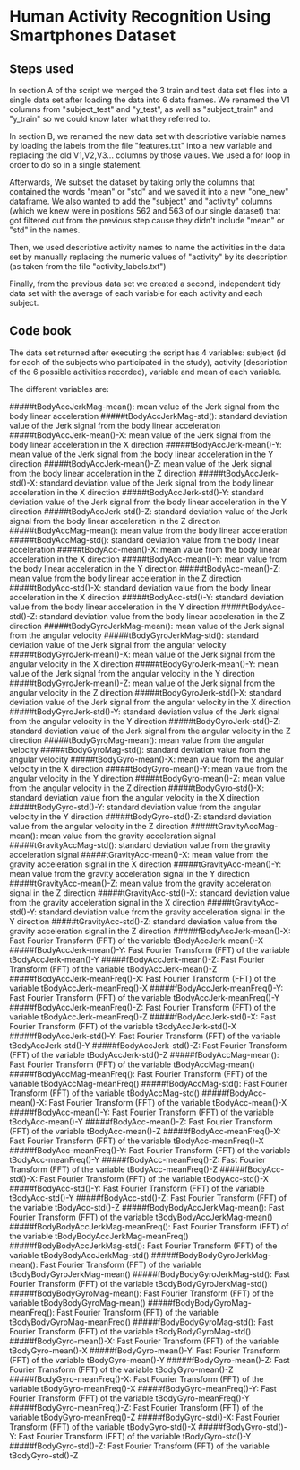 Human Activity Recognition Using Smartphones Dataset
====================================================

Steps used
----------

In section A of the script we merged the 3 train and test data set files into a single data set after loading the data into 6 data frames. We renamed the V1 columns from "subject_test" and "y_test", as well as "subject_train" and "y_train" so we could know later what they referred to.

In section B, we renamed the new data set with descriptive variable names by loading the labels from the file "features.txt" into a new variable and replacing the old V1,V2,V3... columns by those values. We used a for loop in order to do so in a single statement. 

Afterwards, We subset the dataset by taking only the columns that contained the words "mean" or "std" and we saved it into a new "one_new" dataframe. We also wanted to add the "subject" and "activity" columns (which we knew were in positions 562 and 563 of our single dataset) that got filtered out from the previous step cause they didn't include "mean" or "std" in the names. 

Then, we used descriptive activity names to name the activities in the data set by manually replacing the numeric values of "activity" by its description (as taken from the file "activity_labels.txt")

Finally, from the previous data set we created a second, independent tidy data set with the average of each variable for each activity and each subject.


Code book
---------

The data set returned after executing the script has 4 variables: subject (id for each of the subjects who participated in the study), activity (description of the 6 possible activities recorded), variable and mean of each variable.

The different variables are:

#####tBodyAccJerkMag-mean(): mean value of the Jerk signal from the body linear acceleration 
#####tBodyAccJerkMag-std(): standard deviation value of the Jerk signal from the body linear acceleration 
#####tBodyAccJerk-mean()-X: mean value of the Jerk signal from the body linear acceleration in the X direction
#####tBodyAccJerk-mean()-Y: mean value of the Jerk signal from the body linear acceleration in the Y direction
#####tBodyAccJerk-mean()-Z: mean value of the Jerk signal from the body linear acceleration in the Z direction
#####tBodyAccJerk-std()-X: standard deviation value of the Jerk signal from the body linear acceleration in the X direction
#####tBodyAccJerk-std()-Y: standard deviation value of the Jerk signal from the body linear acceleration in the Y direction
#####tBodyAccJerk-std()-Z: standard deviation value of the Jerk signal from the body linear acceleration in the Z direction
#####tBodyAccMag-mean(): mean value from the body linear acceleration 
#####tBodyAccMag-std(): standard deviation value from the body linear acceleration 
#####tBodyAcc-mean()-X: mean value from the body linear acceleration in the X direction
#####tBodyAcc-mean()-Y: mean value from the body linear acceleration in the Y direction
#####tBodyAcc-mean()-Z: mean value from the body linear acceleration in the Z direction
#####tBodyAcc-std()-X: standard deviation value from the body linear acceleration in the X direction
#####tBodyAcc-std()-Y: standard deviation value from the body linear acceleration in the Y direction
#####tBodyAcc-std()-Z: standard deviation value from the body linear acceleration in the Z direction
#####tBodyGyroJerkMag-mean(): mean value of the Jerk signal from the angular velocity 
#####tBodyGyroJerkMag-std(): standard deviation value of the Jerk signal from the angular velocity 
#####tBodyGyroJerk-mean()-X: mean value of the Jerk signal from the angular velocity in the X direction
#####tBodyGyroJerk-mean()-Y: mean value of the Jerk signal from the angular velocity in the Y direction
#####tBodyGyroJerk-mean()-Z: mean value of the Jerk signal from the angular velocity in the Z direction
#####tBodyGyroJerk-std()-X: standard deviation value of the Jerk signal from the angular velocity in the X direction
#####tBodyGyroJerk-std()-Y: standard deviation value of the Jerk signal from the angular velocity in the Y direction
#####tBodyGyroJerk-std()-Z: standard deviation value of the Jerk signal from the angular velocity in the Z direction
#####tBodyGyroMag-mean(): mean value from the angular velocity
#####tBodyGyroMag-std(): standard deviation value from the angular velocity
#####tBodyGyro-mean()-X: mean value from the angular velocity in the X direction
#####tBodyGyro-mean()-Y: mean value from the angular velocity in the Y direction
#####tBodyGyro-mean()-Z: mean value from the angular velocity in the Z direction
#####tBodyGyro-std()-X: standard deviation value from the angular velocity in the X direction
#####tBodyGyro-std()-Y: standard deviation value from the angular velocity in the Y direction
#####tBodyGyro-std()-Z: standard deviation value from the angular velocity in the Z direction
#####tGravityAccMag-mean(): mean value from the gravity acceleration signal
#####tGravityAccMag-std(): standard deviation value from the gravity acceleration signal
#####tGravityAcc-mean()-X: mean value from the gravity acceleration signal in the X direction
#####tGravityAcc-mean()-Y: mean value from the gravity acceleration signal in the Y direction
#####tGravityAcc-mean()-Z: mean value from the gravity acceleration signal in the Z direction
#####tGravityAcc-std()-X: standard deviation value from the gravity acceleration signal in the X direction
#####tGravityAcc-std()-Y: standard deviation value from the gravity acceleration signal in the Y direction 
#####tGravityAcc-std()-Z: standard deviation value from the gravity acceleration signal in the Z direction
#####fBodyAccJerk-mean()-X: Fast Fourier Transform (FFT) of the variable tBodyAccJerk-mean()-X
#####fBodyAccJerk-mean()-Y: Fast Fourier Transform (FFT) of the variable tBodyAccJerk-mean()-Y
#####fBodyAccJerk-mean()-Z: Fast Fourier Transform (FFT) of the variable tBodyAccJerk-mean()-Z
#####fBodyAccJerk-meanFreq()-X: Fast Fourier Transform (FFT) of the variable tBodyAccJerk-meanFreq()-X
#####fBodyAccJerk-meanFreq()-Y: Fast Fourier Transform (FFT) of the variable tBodyAccJerk-meanFreq()-Y
#####fBodyAccJerk-meanFreq()-Z: Fast Fourier Transform (FFT) of the variable tBodyAccJerk-meanFreq()-Z
#####fBodyAccJerk-std()-X: Fast Fourier Transform (FFT) of the variable tBodyAccJerk-std()-X
#####fBodyAccJerk-std()-Y: Fast Fourier Transform (FFT) of the variable tBodyAccJerk-std()-Y
#####fBodyAccJerk-std()-Z: Fast Fourier Transform (FFT) of the variable tBodyAccJerk-std()-Z
#####fBodyAccMag-mean(): Fast Fourier Transform (FFT) of the variable tBodyAccMag-mean()
#####fBodyAccMag-meanFreq(): Fast Fourier Transform (FFT) of the variable tBodyAccMag-meanFreq()
#####fBodyAccMag-std(): Fast Fourier Transform (FFT) of the variable tBodyAccMag-std()
#####fBodyAcc-mean()-X: Fast Fourier Transform (FFT) of the variable tBodyAcc-mean()-X
#####fBodyAcc-mean()-Y: Fast Fourier Transform (FFT) of the variable tBodyAcc-mean()-Y
#####fBodyAcc-mean()-Z: Fast Fourier Transform (FFT) of the variable tBodyAcc-mean()-Z
#####fBodyAcc-meanFreq()-X: Fast Fourier Transform (FFT) of the variable tBodyAcc-meanFreq()-X
#####fBodyAcc-meanFreq()-Y: Fast Fourier Transform (FFT) of the variable tBodyAcc-meanFreq()-Y
#####fBodyAcc-meanFreq()-Z: Fast Fourier Transform (FFT) of the variable tBodyAcc-meanFreq()-Z
#####fBodyAcc-std()-X: Fast Fourier Transform (FFT) of the variable tBodyAcc-std()-X
#####fBodyAcc-std()-Y: Fast Fourier Transform (FFT) of the variable tBodyAcc-std()-Y
#####fBodyAcc-std()-Z: Fast Fourier Transform (FFT) of the variable tBodyAcc-std()-Z
#####fBodyBodyAccJerkMag-mean(): Fast Fourier Transform (FFT) of the variable tBodyBodyAccJerkMag-mean()
#####fBodyBodyAccJerkMag-meanFreq(): Fast Fourier Transform (FFT) of the variable tBodyBodyAccJerkMag-meanFreq()
#####fBodyBodyAccJerkMag-std(): Fast Fourier Transform (FFT) of the variable tBodyBodyAccJerkMag-std()
#####fBodyBodyGyroJerkMag-mean(): Fast Fourier Transform (FFT) of the variable tBodyBodyGyroJerkMag-mean()
#####fBodyBodyGyroJerkMag-std(): Fast Fourier Transform (FFT) of the variable tBodyBodyGyroJerkMag-std()
#####fBodyBodyGyroMag-mean(): Fast Fourier Transform (FFT) of the variable tBodyBodyGyroMag-mean()
#####fBodyBodyGyroMag-meanFreq(): Fast Fourier Transform (FFT) of the variable tBodyBodyGyroMag-meanFreq()
#####fBodyBodyGyroMag-std(): Fast Fourier Transform (FFT) of the variable tBodyBodyGyroMag-std()
#####fBodyGyro-mean()-X: Fast Fourier Transform (FFT) of the variable tBodyGyro-mean()-X
#####fBodyGyro-mean()-Y: Fast Fourier Transform (FFT) of the variable tBodyGyro-mean()-Y
#####fBodyGyro-mean()-Z: Fast Fourier Transform (FFT) of the variable tBodyGyro-mean()-Z
#####fBodyGyro-meanFreq()-X: Fast Fourier Transform (FFT) of the variable tBodyGyro-meanFreq()-X
#####fBodyGyro-meanFreq()-Y: Fast Fourier Transform (FFT) of the variable tBodyGyro-meanFreq()-Y
#####fBodyGyro-meanFreq()-Z: Fast Fourier Transform (FFT) of the variable tBodyGyro-meanFreq()-Z
#####fBodyGyro-std()-X: Fast Fourier Transform (FFT) of the variable tBodyGyro-std()-X
#####fBodyGyro-std()-Y: Fast Fourier Transform (FFT) of the variable tBodyGyro-std()-Y
#####fBodyGyro-std()-Z: Fast Fourier Transform (FFT) of the variable tBodyGyro-std()-Z
